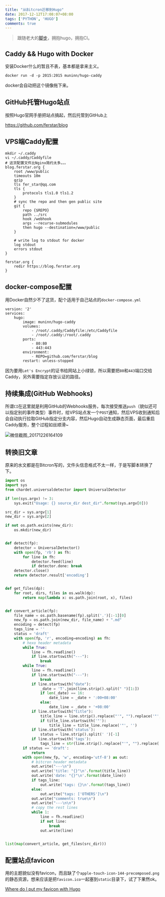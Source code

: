 ```yaml
---
title: "从Bitcron迁移到Hugo"
date: 2017-12-12T17:08:07+08:00
tags: ['PYTHON', 'HUGO']
comments: true
---
```


> 跟随老大的[脚步](https://tech.crandom.com/post/2017/switch-to-hugo/)，拥抱hugo，拥抱CI。

## Caddy && Hugo with Docker

安装Docker什么的暂且不表，基本都是拿来主义。

`docker run -d -p 2015:2015 muninn/hugo-caddy`

docker会自动把这个镜像拖下来。

## GitHub托管Hugo站点

按照Hugo官网手册把站点搞起，然后托管到GitHub上

https://github.com/ferstar/blog

## VPS端Caddy配置

```shell
mkdir ~/.caddy
vi ~/.caddy/Caddyfile
# 这货配置文件比Nginx简约太多。。。
blog.ferstar.org {
    root /www/public
    timeouts 10m
    gzip
    tls fer_star@qq.com
    tls {
        protocols tls1.0 tls1.2
    }
    # sync the repo and then gen public site
    git {
        repo {$REPO}
        path ../src
        hook /webhook
        args --recurse-submodules
        then hugo --destination=/www/public
    }

    # write log to stdout for docker
    log stdout
    errors stdout
}

ferstar.org {
    redir https://blog.ferstar.org
}
```

## docker-compose配置

用Docker自然少不了这货，配个适用于自己站点的`docker-compose.yml`

```shell
version: '2'
services:
    hugo:
        image: muninn/hugo-caddy
        volumes:
            - /root/.caddy/Caddyfile:/etc/Caddyfile
            - /root/.caddy:/root/.caddy
        ports:
            - 80:80
            - 443:443
        environment:
            - REPO=github.com/ferstar/blog
        restart: unless-stopped
```

因为要用`Let's Encrypt`的证书给网站上小绿锁，所以需要把`80`和`443`端口交给Caddy，另外需要指定存放认证的路径。

## 持续集成(GitHub Webhooks)

所谓`CI`在这里就是利用GitHub的Webhooks服务，每次接受推送`push`（貌似还可以指定别的事件类型）事件时，给VPS站点发一个`POST`通知，然后VPS收到通知后会自动执行拉取GitHub指定分支内容，然后Hugo自动生成静态页面，最后重启Caddy服务，整个过程如丝顺滑~

![微信截图_20171226164109](http://7xivdp.com1.z0.glb.clouddn.com/png/2017/12/405b246b70f9de2c4bd98c93afaaa007.png/xyz)

## 转换旧文章

原来的水文都是在Bitcron写的，文件头信息格式不太一样，于是写脚本转换了下。

```python
import os
import sys
from chardet.universaldetector import UniversalDetector

if len(sys.argv) != 3:
    sys.exit("Usage: {} source_dir dest_dir".format(sys.argv[0]))

src_dir = sys.argv[1]
new_dir = sys.argv[2]

if not os.path.exists(new_dir):
    os.mkdir(new_dir)


def detect(fp):
    detector = UniversalDetector()
    with open(fp, 'rb') as fh:
        for line in fh:
            detector.feed(line)
            if detector.done: break
    detector.close()
    return detector.result['encoding']


def get_files(dp):
    for root, dirs, files in os.walk(dp):
        return map(lambda x: os.path.join(root, x), files)


def convert_article(fp):
    file_name = os.path.basename(fp).split('.')[:-1][0]
    new_fp = os.path.join(new_dir, file_name) + ".md"
    encoding = detect(fp)
    tags_line = ''
    status = 'draft'
    with open(fp, 'r', encoding=encoding) as fh:
        # hexo header metadata
        while True:
            line = fh.readline()
            if line.startswith("---"):
                break
        while True:
            line = fh.readline()
            if line.startswith("---"):
                break
            if line.startswith("date"):
                _date = 'T'.join(line.strip().split(" ")[1:])
                if len(_date) == 16:
                    date_line = _date + ':00+08:00'
                else:
                    date_line = _date + '+08:00'
            if line.startswith("title"):
                title_line = line.strip().replace("'", "").replace('"', '').split(':')[-1].strip()
                if title_line.startswith('"'):
                    title_line = title_line.replace('"', '')
            if line.startswith('status'):
                status = line.strip().split(' ')[-1]
            if line.startswith('tags'):
                tags_line = str(line.strip().replace("'", "").replace(' ', '').split(':')[-1].split(',')).upper()
        if status == 'draft':
            return
        with open(new_fp, 'w', encoding='utf-8') as out:
            # bitcron header metadata
            out.write("---\n")
            out.write('title: "{}"\n'.format(title_line))
            out.write('date: "{}"\n'.format(date_line))
            if tags_line:
                out.write('tags: {}\n'.format(tags_line))
            else:
                out.write("tags: ['OTHERS']\n")
            out.write("comments: true\n")
            out.write("---\n\n")
            # copy the rest lines
            while 1:
                line = fh.readline()
                if not line:
                    break
                out.write(line)


list(map(convert_article, get_files(src_dir)))

```
## 配置站点favicon

用的主题貌似没有favicon，而且缺了个`apple-touch-icon-144-precomposed.png`的静态资源，想来应该是把`favicon.ico`一起塞到`static`目录下，试了下果然ok。

[Where do I put my favicon with Hugo](https://stackoverflow.com/questions/42043648/where-do-i-put-my-favicon-with-hugo)